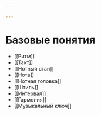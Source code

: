 ```yaml
---

---
```

# Базовые понятия
- [[Ритм]]
- [[Такт]]
- [[Нотный стан]]
- [[Нота]]
- [[Нотная головка]]
- [[Штиль]]
- [[Интервал]]
- [[Гармония]]
- [[Музыкальный ключ]]